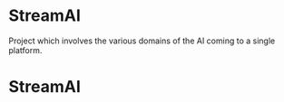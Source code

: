 # StreamAI
Project which involves the various domains of the AI coming to a single platform.
# StreamAI
